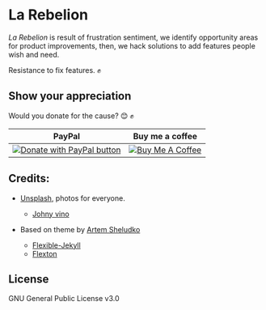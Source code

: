 # La Rebelion

_La Rebelion_ is result of frustration sentiment, we identify opportunity areas for 
product improvements, then, we hack solutions to add features people wish and need. 

Resistance to fix features. :fist:

## Show your appreciation

Would you donate for the cause? :blush: :fist:

| PayPal | Buy me a coffee |
| :----: | :-------------: |
| <a href="https://www.paypal.com/donate?hosted_button_id=7CV28AHGL9ZZY" target="_blank"><img src="https://www.paypalobjects.com/en_US/i/btn/btn_donate_LG.gif" alt="Donate with PayPal button" style="height: auto !important;width: auto !important;"></a> | <a href="https://buymeacoffee.com/larebelion" target="_blank"><img src="https://www.buymeacoffee.com/assets/img/custom_images/orange_img.png" alt="Buy Me A Coffee" style="height: auto !important;width: auto !important;"></a> |

## Credits:

* [Unsplash](https://unsplash.com), photos for everyone.
  * [Johny vino](https://unsplash.com/@johnyvino?utm_source=unsplash&utm_medium=referral&utm_content=creditCopyText)
  
* Based on theme by [Artem Sheludko](https://github.com/artemsheludko)
  * [Flexible-Jekyll](https://github.com/artemsheludko/flexible-jekyll)
  * [Flexton](https://github.com/artemsheludko/flexton)

## License

GNU General Public License v3.0
